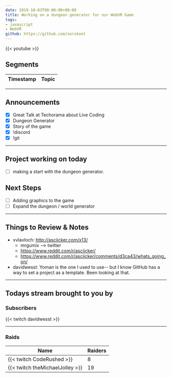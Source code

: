 ```yaml
---
date: 2019-10-03T00:00:00+00:00
title: Working on a dungeon generator for our WebVR Game
tags:
- javascript
- WebVR
github: https://github.com/sorskoot
---
```


{{< youtube >}}

<!--more-->
## Segments

| Timestamp | Topic             |
| ---       | ---               |


---

## Announcements

- [X] Great Talk at Techorama about Live Coding
- [X] Dungeon Generator
- [X] Story of the game
- [x] !discord
- [X] !git

---

## Project working on today

- [ ] making a start with the dungeon generator.

## Next Steps

- [ ] Adding graphics to the game
- [ ] Expand the dungeon / world generator

---

## Things to Review & Notes

- vvlavloch: http://asciicker.com/x13/ 
  - mrgumix --> twitter
  - https://www.reddit.com/r/asciicker/
  - https://www.reddit.com/r/asciicker/comments/d3ca43/whats_going_on/
- davidwesst: Yoman is the one I used to use-- but I know GitHub has a way to set a project as a template. Been looking at that.

---

## Todays stream brought to you by

### Subscribers

{{< twitch davidwesst >}}

---

### Raids

| Name | Raiders |
| --- | --- |
| {{< twitch CodeRushed >}} | 8 |
| {{< twitch theMichaelJolley >}} | 19 |
